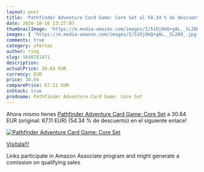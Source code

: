 ```yaml
---
layout: post
title: 'Pathfinder Adventure Card Game: Core Set al 54.34 % de descuento'
date: 2020-10-16 13:27:07
thumbnailImage: 'https://m.media-amazon.com/images/I/51OjOmQ+gAL._SL200_.jpg'
images: [ 'https://m.media-amazon.com/images/I/51OjOmQ+gAL._SL200_.jpg' ]
comments: true
category: ofertas
author: ring
slug: 1640781471
description:
actualPrice: 30.64 EUR
currency: EUR
price: 30.64
comparePrice: 67.11 EUR
inStock: true
prodname: Pathfinder Adventure Card Game: Core Set
---
```


Ahora mismo tienes [Pathfinder Adventure Card Game: Core Set](https://www.amazon.es/dp/1640781471/?tag=tolees-21) a 30.64 EUR (original: 67.11 EUR) (54.34 %  de descuento) en el siguiente enlace!

[![Pathfinder Adventure Card Game: Core Set](https://m.media-amazon.com/images/I/51OjOmQ+gAL._SL200_.jpg)](https://www.amazon.es/dp/1640781471/?tag=tolees-21)

[Visítala!!!](https://www.amazon.es/dp/1640781471/?tag=tolees-21)

Links participate in Amazon Associate program and might generate a comission on qualifying sales
